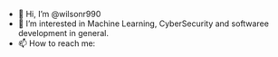 - 👋 Hi, I’m @wilsonr990
- 👀 I’m interested in Machine Learning, CyberSecurity and softwaree development in general.
- 📫 How to reach me: 

<!---
wilsonr990/wilsonr990 is a ✨ special ✨ repository because its `README.md` (this file) appears on your GitHub profile.
You can click the Preview link to take a look at your changes.
--->

